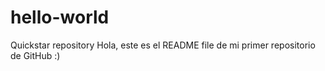 # hello-world
Quickstar repository
Hola, este es el README file de mi primer repositorio de GitHub :)
